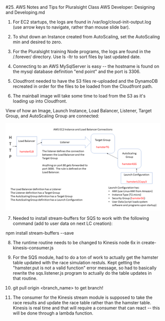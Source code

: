 #25. AWS Notes and Tips for Pluralsight Class AWS Developer:  Designing and Developing.md

1.  For EC2 startups, the logs are found in /var/log/cloud-init-output.log (use arrow keys to navigate, rather than mouse slide bar).

2.  To shut down an Instance created from AutoScaling, set the AutoScaling min and desired to zero.

3.  For the Pluralsight training Node programs, the logs are found in the /.forever/ directory.  Use ls -ltr to sort files by last updated date.

4.  Connecting to an AWS MySqlServer is easy -- the hostname is found on the mysql database definition "end point" and the port is 3306.

5.  Cloudfront needed to have the S3 files re-uploaded and the DynamoDB recreated in order for the files to be loaded from the Cloudfront path.

6.  The mainball image will take some time to load from the S3 as it's loading up into Cloudfront.

View of how an Image, Launch Instance, Load Balancer, Listener, Target Group, and AutoScaling Group are connected:

![AWS Connections](https://github.com/JACJava/Training-Notes-and-Instructions/blob/master/AWS%20EC2%20Connections.bmp)

7.  Needed to install stream-buffers for SQS to work with the following command (add to user data on next LC creation):

npm install stream-buffers --save

8.  The runtime routine needs to be changed to Kinesis node 6x in create-kinesis-consumer.js

9.  For the SQS module, had to do a ton of work to actually get the hamster table updated with the race simulation restuls.  Kept getting the "hamster.put is not a valid function" error message, so had to basically rewrite the sqs.listener.js program to actually do the table updates in that routine.

10.  git pull origin <branch_name> to get branch!

11.  The consumer for the Kinesis stream module is supposed to take the race results and update the race table rather than the hamster table.  Kinesis is real time and that will require a consumer that can react -- this will be done through a lambda function.
